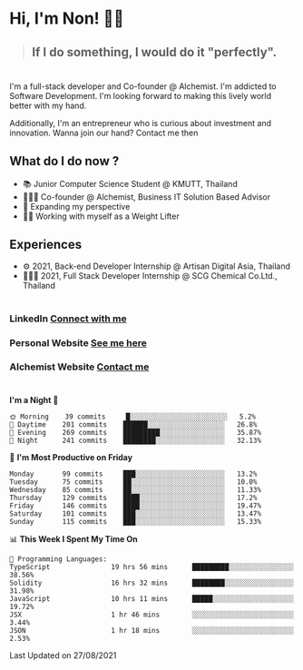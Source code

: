# Hi, I'm Non! 🖐🏻

> ## If I do something, I would do it "perfectly".

#

I'm a full-stack developer and Co-founder @ Alchemist. I'm addicted to Software Development. I'm looking forward to making this lively world better with my hand.

Additionally, I'm an entrepreneur who is curious about investment and innovation. Wanna join our hand? Contact me then

## What do I do now ?

- 📚 Junior Computer Science Student @ KMUTT, Thailand
- 🧑🏻‍💻 Co-founder @ Alchemist, Business IT Solution Based Advisor
- 🌈 Expanding my perspective
- 🏋🏻 Working with myself as a Weight Lifter

## Experiences

- ⚙️ 2021, Back-end Developer Internship @ Artisan Digital Asia, Thailand
- 🧑🏻‍💻 2021, Full Stack Developer Internship @ SCG Chemical Co.Ltd., Thailand

#

### LinkedIn [Connect with me](https://www.linkedin.com/in/non-nontra/)

### Personal Website [See me here](https://nonnontra.com/)

### Alchemist Website [Contact me](https://alchemist-softwarehouse.co/)

#

<!--START_SECTION:waka-->
**I'm a Night 🦉** 

```text
🌞 Morning    39 commits     █░░░░░░░░░░░░░░░░░░░░░░░░   5.2% 
🌆 Daytime    201 commits    ██████░░░░░░░░░░░░░░░░░░░   26.8% 
🌃 Evening    269 commits    █████████░░░░░░░░░░░░░░░░   35.87% 
🌙 Night      241 commits    ████████░░░░░░░░░░░░░░░░░   32.13%

```
📅 **I'm Most Productive on Friday** 

```text
Monday       99 commits     ███░░░░░░░░░░░░░░░░░░░░░░   13.2% 
Tuesday      75 commits     ██░░░░░░░░░░░░░░░░░░░░░░░   10.0% 
Wednesday    85 commits     ██░░░░░░░░░░░░░░░░░░░░░░░   11.33% 
Thursday     129 commits    ████░░░░░░░░░░░░░░░░░░░░░   17.2% 
Friday       146 commits    ████░░░░░░░░░░░░░░░░░░░░░   19.47% 
Saturday     101 commits    ███░░░░░░░░░░░░░░░░░░░░░░   13.47% 
Sunday       115 commits    ███░░░░░░░░░░░░░░░░░░░░░░   15.33%

```


📊 **This Week I Spent My Time On** 

```text
💬 Programming Languages: 
TypeScript               19 hrs 56 mins      █████████░░░░░░░░░░░░░░░░   38.56% 
Solidity                 16 hrs 32 mins      ████████░░░░░░░░░░░░░░░░░   31.98% 
JavaScript               10 hrs 11 mins      █████░░░░░░░░░░░░░░░░░░░░   19.72% 
JSX                      1 hr 46 mins        ░░░░░░░░░░░░░░░░░░░░░░░░░   3.44% 
JSON                     1 hr 18 mins        ░░░░░░░░░░░░░░░░░░░░░░░░░   2.53%

```


 Last Updated on 27/08/2021
<!--END_SECTION:waka-->
